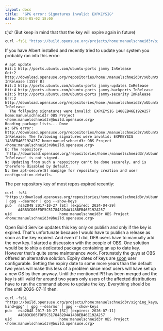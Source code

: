 ```yaml
---
layout: docs
title:  "GPG error: Signatures invalid: EXPKEYSIG"
date: 2024-05-02 18:00
---
```


*tl;dr* (But keep in mind that that the key will expire again in future)

```sh
curl -fsSL "https://build.opensuse.org/projects/home:manuelschneid3r/signing_keys/download?kind=gpg" | gpg --dearmor > /etc/apt/trusted.gpg.d/home_manuelschneid3r.gpg
```

If you have Albert installed and recently tried to update your system you probably ran into this error:

```
# apt update
Hit:1 http://ports.ubuntu.com/ubuntu-ports jammy InRelease
Get:2 http://download.opensuse.org/repositories/home:/manuelschneid3r/xUbuntu_22.10  InRelease [1557 B]
Hit:3 http://ports.ubuntu.com/ubuntu-ports jammy-updates InRelease
Hit:4 http://ports.ubuntu.com/ubuntu-ports jammy-backports InRelease
Hit:5 http://ports.ubuntu.com/ubuntu-ports jammy-security InRelease
Err:2 http://download.opensuse.org/repositories/home:/manuelschneid3r/xUbuntu_22.10  InRelease
  The following signatures were invalid: EXPKEYSIG 1488EB46E192A257 home:manuelschneid3r OBS Project <home:manuelschneid3r@build.opensuse.org>
Reading package lists... Done
W: GPG error: http://download.opensuse.org/repositories/home:/manuelschneid3r/xUbuntu_22.10  InRelease: The following signatures were invalid: EXPKEYSIG 1488EB46E192A257 home:manuelschneid3r OBS Project <home:manuelschneid3r@build.opensuse.org>
E: The repository 'http://download.opensuse.org/repositories/home:/manuelschneid3r/xUbuntu_22.10  InRelease' is not signed.
N: Updating from such a repository can't be done securely, and is therefore disabled by default.
N: See apt-secure(8) manpage for repository creation and user configuration details.
```

The per repository key of most repos expired recently:

```
curl -fsSL "https://download.opensuse.org/repositories/home:manuelschneid3r/xUbuntu_22.04/Release.key" | gpg --dearmor | gpg --show-keys
pub   rsa2048 2017-10-27 [SC] [expired: 2024-04-29]
      A4B83CD05FDF5C5178482D4A1488EB46E192A257
uid                      home:manuelschneid3r OBS Project <home:manuelschneid3r@build.opensuse.org>
```

Open Build Service updates this key only on publish and only if the key is expired.
That's unfortunate because I would have to publish a release as soon as the key expired.
And even if I did, DEB users have to manually add the new key.
I started a discussion with the people of OBS.
One solution would be to ship a dedicated package containing an up to date key.
However that's quite some maintenance work.
Fortunately the guys at OBS offered an alternative solution.
Expiry dates of keys are [soon](https://github.com/openSUSE/open-build-service/pull/16082) user configurable.
Setting the expiry date to some more years than the default two years will make this less of a problem since most users will have set up a new OS by then anyway.
Until the mentioned PR has been merged and the key is still valid for around two years only users of the affected distributions have to run the command above to update the key.
Everything should be fine until 2026-07-11 then.

```
curl -fsSL "https://build.opensuse.org/projects/home:manuelschneid3r/signing_keys/download?kind=gpg" | gpg --dearmor | gpg --show-keys
pub   rsa2048 2017-10-27 [SC] [expires: 2026-07-11]
      A4B83CD05FDF5C5178482D4A1488EB46E192A257
uid                      home:manuelschneid3r OBS Project <home:manuelschneid3r@build.opensuse.org>
```








